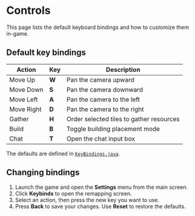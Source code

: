 # Controls

This page lists the default keyboard bindings and how to customize them in-game.

## Default key bindings

| Action | Key | Description |
|-------|----|-------------|
| Move Up | **W** | Pan the camera upward |
| Move Down | **S** | Pan the camera downward |
| Move Left | **A** | Pan the camera to the left |
| Move Right | **D** | Pan the camera to the right |
| Gather | **H** | Order selected tiles to gather resources |
| Build | **B** | Toggle building placement mode |
| Chat | **T** | Open the chat input box |

The defaults are defined in [`KeyBindings.java`](../core/src/main/java/net/lapidist/colony/settings/KeyBindings.java).

## Changing bindings

1. Launch the game and open the **Settings** menu from the main screen.
2. Click **Keybinds** to open the remapping screen.
3. Select an action, then press the new key you want to use.
4. Press **Back** to save your changes. Use **Reset** to restore the defaults.

